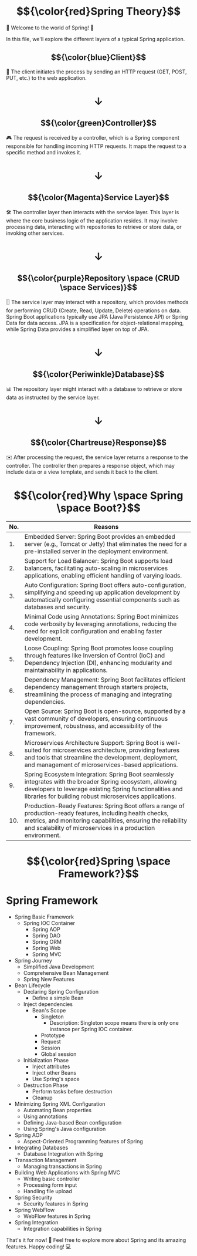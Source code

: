 # $${\color{red}Spring Theory}$$

🌱 Welcome to the world of Spring! 🌼

In this file, we'll explore the different layers of a typical Spring application.

## $${\color{blue}Client}$$ 

👥 The client initiates the process by sending an HTTP request (GET, POST, PUT, etc.) to the web application.

<h1 align="center">&#8595;</h1>

## $${\color{green}Controller}$$ 

🎮 The request is received by a controller, which is a Spring component responsible for handling incoming HTTP requests. It maps the request to a specific method and invokes it.

<h1 align="center">&#8595;</h1>

## $${\color{Magenta}Service Layer}$$ 

🛠️ The controller layer then interacts with the service layer. This layer is where the core business logic of the application resides. It may involve processing data, interacting with repositories to retrieve or store data, or invoking other services.

<h1 align="center">&#8595;</h1>

## $${\color{purple}Repository \space (CRUD \space Services)}$$ 

🗄️ The service layer may interact with a repository, which provides methods for performing CRUD (Create, Read, Update, Delete) operations on data. Spring Boot applications typically use JPA (Java Persistence API) or Spring Data for data access. JPA is a specification for object-relational mapping, while Spring Data provides a simplified layer on top of JPA.

<h1 align="center">&#8595;</h1>

## $${\color{Periwinkle}Database}$$ 

📊 The repository layer might interact with a database to retrieve or store data as instructed by the service layer.

<h1 align="center">&#8595;</h1>

## $${\color{Chartreuse}Response}$$ 

✉️ After processing the request, the service layer returns a response to the controller. The controller then prepares a response object, which may include data or a view template, and sends it back to the client.

# $${\color{red}Why \space Spring \space Boot?}$$
| No. | Reasons                                                 |
| --- | ------------------------------------------------------- |
| 1.  | Embedded Server: Spring Boot provides an embedded server (e.g., Tomcat or Jetty) that eliminates the need for a pre-installed server in the deployment environment.                                |
| 2.  | Support for Load Balancer: Spring Boot supports load balancers, facilitating auto-scaling in microservices applications, enabling efficient handling of varying loads.                                      |
| 3.  | Auto Configuration: Spring Boot offers auto-configuration, simplifying and speeding up application development by automatically configuring essential components such as databases and security.       |
| 4.  | Minimal Code using Annotations: Spring Boot minimizes code verbosity by leveraging annotations, reducing the need for explicit configuration and enabling faster development.                    |
| 5.  | Loose Coupling: Spring Boot promotes loose coupling through features like Inversion of Control (IoC) and Dependency Injection (DI), enhancing modularity and maintainability in applications. |
| 6.  | Dependency Management: Spring Boot facilitates efficient dependency management through starters projects, streamlining the process of managing and integrating dependencies.         |
| 7.  | Open Source: Spring Boot is open-source, supported by a vast community of developers, ensuring continuous improvement, robustness, and accessibility of the framework.                     |
| 8.  | Microservices Architecture Support: Spring Boot is well-suited for microservices architecture, providing features and tools that streamline the development, deployment, and management of microservices-based applications. |
| 9.  | Spring Ecosystem Integration: Spring Boot seamlessly integrates with the broader Spring ecosystem, allowing developers to leverage existing Spring functionalities and libraries for building robust microservices applications. |
| 10. | Production-Ready Features: Spring Boot offers a range of production-ready features, including health checks, metrics, and monitoring capabilities, ensuring the reliability and scalability of microservices in a production environment. |

# $${\color{red}Spring \space Framework?}$$

# Spring Framework

- Spring Basic Framework
  - Spring IOC Container
    - Spring AOP
    - Spring DAO
    - Spring ORM
    - Spring Web
    - Spring MVC
- Spring Journey
  - Simplified Java Development
  - Comprehensive Bean Management
  - Spring New Features
- Bean Lifecycle
  - Declaring Spring Configuration
    - Define a simple Bean
  - Inject dependencies
    - Bean's Scope
      - Singleton
        - Description: Singleton scope means there is only one instance per Spring IOC container.
      - Prototype
      - Request
      - Session
      - Global session
  - Initialization Phase
    - Inject attributes
    - Inject other Beans
    - Use Spring's space
  - Destruction Phase
    - Perform tasks before destruction
    - Cleanup
- Minimizing Spring XML Configuration
  - Automating Bean properties
  - Using annotations
  - Defining Java-based Bean configuration
  - Using Spring's Java configuration
- Spring AOP
  - Aspect-Oriented Programming features of Spring
- Integrating Databases
  - Database Integration with Spring
- Transaction Management
  - Managing transactions in Spring
- Building Web Applications with Spring MVC
  - Writing basic controller
  - Processing form input
  - Handling file upload
- Spring Security
  - Security features in Spring
- Spring WebFlow
  - WebFlow features in Spring
- Spring Integration
  - Integration capabilities in Spring



That's it for now! 🌟 Feel free to explore more about Spring and its amazing features. Happy coding! 💻